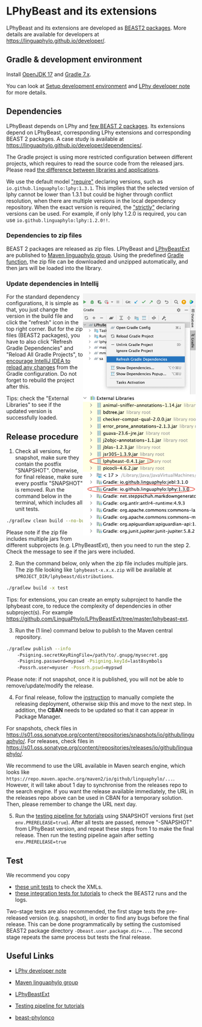 # LPhyBeast and its extensions 

LPhyBeast and its extensions are developed as [BEAST2 packages](https://www.beast2.org/managing-packages/).
More details are available for developers at https://linguaphylo.github.io/developer/.

## Gradle & development environment

Install [OpenJDK 17](https://jdk.java.net/17/) and [Gradle 7.x](https://gradle.org/install/). 

You can look at [Setup development environment](https://linguaphylo.github.io/developer/setup-dev-env/)
and [LPhy developer note](https://github.com/LinguaPhylo/linguaPhylo/blob/master/DEV_NOTE.md) for more details.

## Dependencies 

LPhyBeast depends on LPhy and [few BEAST 2 packages](version.xml). 
Its extensions depend on LPhyBeast, corresponding LPhy extensions and corresponding BEAST 2 packages.
A case study is available at https://linguaphylo.github.io/developer/dependencies/.

The Gradle project is using more restricted configuration between different projects,
which requires to read the source code from the released jars.
Please read [the difference between libraries and applications](https://docs.gradle.org/current/userguide/library_vs_application.html).

We use the default model ["require"](https://docs.gradle.org/current/userguide/rich_versions.html#sec:strict-version)
declaring versions, such as `io.github.linguaphylo:lphy:1.3.1`.
This implies that the selected version of lphy cannot be lower than 1.3.1
but could be higher through conflict resolution, when there are multiple versions in the local dependency repository.
When the exact version is required, the ["strictly"](https://docs.gradle.org/current/userguide/single_versions.html#simple_version_declaration_semantics)
declaring versions can be used.
For example, if only lphy 1.2.0 is required, you can use `io.github.linguaphylo:lphy:1.2.0!!`.

### Dependencies to zip files

BEAST 2 packages are released as zip files. LPhyBeast and [LPhyBeastExt](https://github.com/LinguaPhylo/LPhyBeastExt)
are published to [Maven linguaphylo group](https://search.maven.org/search?q=io.github.linguaphylo).
Using the predefined [Gradle function](https://github.com/LinguaPhylo/LPhyBeastExt/blob/a31263ef418c63596515eb2ee1b308046423184e/lphybeast-ext/build.gradle.kts#L21-L56), 
the zip file can be downloaded and unzipped automatically, and then jars will be loaded into the library. 

### Update dependencies in Intellij

[//]: # (<a href="./GradleJVM.png"><img src="Reload.png" align="right" width=300></a>)
<a href="./GradleJVM.png"><img src="RefreshGradleDep.png" align="right" width=300></a>

<a href="./GradleJVM.png"><img src="LPhyBeastLibs.png" align="right" width=300></a>

For the standard dependency configurations, it is simple as that, 
you just change the version in the build file and click the "refresh" icon in the top right corner.
But for the zip files (BEAST2 packages), you have to also click "Refresh Gradle Dependencies" and
"Reload All Gradle Projects", 
to [encourage IntelliJ IDEA to reload any changes](https://www.jetbrains.com/idea/guide/tutorials/working-with-gradle/syncing-and-reloading/) 
from the Gradle configuration. Do not forget to rebuild the project after this.

Tips: check the "External Libraries" to see if the updated version is successfully loaded. 

## Release procedure

1. Check all versions, for snapshot, make sure they contain the postfix "SNAPSHOT".
   Otherwise, for final release, make sure every postfix "SNAPSHOT" is removed.
   Run the command below in the terminal, which includes all unit tests.

```bash
./gradlew clean build --no-build-cache
```

Please note if the zip file includes multiple jars from different subprojects (e.g. LPhyBeastExt), 
then you need to run the step 2. Check the message to see if the jars were included. 

2. Run the command below, only when the zip file includes multiple jars.
   The zip file looking like `lphybeast-x.x.x.zip` will be available at
   `$PROJECT_DIR/lphybeast/distributions`.

```bash
./gradlew build -x test
```

Tips: for extensions, you can create an empty subproject to handle the lphybeast core,
to reduce the complexity of dependencies in other subproject(s).
For example https://github.com/LinguaPhylo/LPhyBeastExt/tree/master/lphybeast-ext.

3. Run the (1 line) command below to publish to the Maven central repository. 

```bash
./gradlew publish --info 
    -Psigning.secretKeyRingFile=/path/to/.gnupg/mysecret.gpg 
    -Psigning.password=mypswd -Psigning.keyId=last8symbols 
    -Possrh.user=myuser -Possrh.pswd=mypswd
```

Please note: if not snapshot, once it is published, you will not be able to remove/update/modify the release.

4. For final release, follow the [instruction](https://central.sonatype.org/publish/release/) to manually
   complete the releasing deployment, otherwise skip this and move to the next step. 
   In addition, the __CBAN__ needs to be updated so that it can appear in Package Manager.

For snapshots, check files in https://s01.oss.sonatype.org/content/repositories/snapshots/io/github/linguaphylo/.
For releases, check files in https://s01.oss.sonatype.org/content/repositories/releases/io/github/linguaphylo/.

We recommend to use the URL available in Maven search engine, which looks like
`https://repo.maven.apache.org/maven2/io/github/linguaphylo/...`.
However, it will take about 1 day to synchronise from the releases repo to the search engine.
If you want the release available immediately, the URL in the releases repo above can be used in CBAN for a temporary solution.
Then, please remember to change the URL next day. 

5. Run the [testing pipeline for tutorials](https://github.com/LinguaPhylo/LPhyBeastTest) using SNAPSHOT versions first (set `env.PRERELEASE=true`).
   After all tests are passed, remove "-SNAPSHOT" from LPhyBeast version, and repeat these steps from 1 to make the final release.
   Then run the testing pipeline again after setting `env.PRERELEASE=true` 

## Test

We recommend you copy
- [these unit tests](https://github.com/LinguaPhylo/LPhyBeast/tree/master/lphybeast/src/test/java/lphybeast)
to check the XMLs.
- [these integration tests for tutorials](https://github.com/LinguaPhylo/LPhyBeastTest) 
to check the BEAST2 runs and the logs.

Two-stage tests are also recommended, the first stage tests the pre-released version (e.g. snapshot),
in order to find any bugs before the final release.
This can be done programmatically by setting the customised BEAST2 package directory `-Dbeast.user.package.dir=...`.
The second stage repeats the same process but tests the final release.

## Useful Links

- [LPhy developer note](https://github.com/LinguaPhylo/linguaPhylo/blob/master/DEV_NOTE.md)

- [Maven linguaphylo group](https://search.maven.org/search?q=io.github.linguaphylo)

- [LPhyBeastExt](https://github.com/LinguaPhylo/LPhyBeastExt)

- [Testing pipeline for tutorials](https://github.com/LinguaPhylo/LPhyBeastTest)

- [beast-phylonco](https://github.com/bioDS/beast-phylonco)

